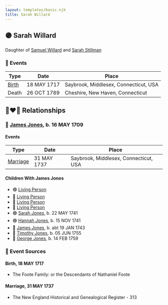 ```yaml
---
layout: templates/basic.njk
title: Sarah Willard
---
```

## 🟣 Sarah Willard

Daughter of [Samuel Willard](/people/1/12362566) and [Sarah Stillman](/people/9/9722974)

### 📆 Events

Type | Date | Place
------ | ------ | ------
[Birth](#event-084d1027-9415-47ac-b6f9-e3694a6441c9) | 18 MAY 1717 | Saybrook, Middlesex, Connecticut, USA
Death | 26 OCT 1789 | Cheshire, New Haven, Connecticut

## 👩‍❤️‍👨 Relationships

### 🔵 [James Jones](/people/6/61233476), b. 16 MAY 1709

#### Events

Type | Date | Place
------ | ------ | ------
[Marriage](#event-2d5bb2e7-c514-4ce6-9221-993edbbe2acd) | 31 MAY 1737 | Saybrook, Middlesex, Connecticut, USA
#### Children With James Jones
* 🟣 [Living Person](/people/1/1434019)
* 🔵 [Living Person](/people/6/69352096)
* 🔵 [Living Person](/people/4/45197660)
* 🔵 [Living Person](/people/1/10134440)
* 🟣 [Sarah Jones](/people/9/95119732), b. 22 MAY 1741
* 🟣 [Hannah Jones](/people/3/3592220), b. 15 NOV 1741
* 🔵 [James Jones](/people/3/31141841), b. abt 19 JAN 1743
* 🔵 [Timothy Jones](/people/6/63580840), b. 05 JUN 1755
* 🔵 [George Jones](/people/1/12539052), b. 14 FEB 1759
### 📰 Event Sources

#### <a id="event-084d1027-9415-47ac-b6f9-e3694a6441c9"></a> Birth, 18 MAY 1717
* The Foote Family: or the Descendants of Nathaniel Foote

#### <a id="event-2d5bb2e7-c514-4ce6-9221-993edbbe2acd"></a> Marriage, 31 MAY 1737
* The New England Historical and Genealogical Register  - 313